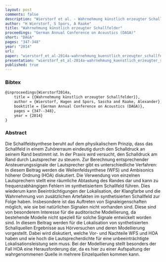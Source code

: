 ```yaml
---
layout: post
comments: false
description: "Wierstorf et al. - Wahrnehmung künstlich erzeugter Schallfelder"
author: "H Wierstorf, S Spors, A Raake"
title: "Wahrnehmung künstlich erzeugter Schallfelder"
proceedings: "German Annual Conference on Acoustics (DAGA)"
short: "DAGA"
pages: "347-348"
year: "2014"
url: 
paper: "wierstorf_et_al-2014a-wahrnehmung_kuenstlich_erzeugter_schallfelder.pdf"
presentation: "wierstorf_et_al-2014a-wahrnehmung_kuenstlich_erzeugter_schallfelder-presentation.pdf"
published: true
---
```


### Bibtex

```latex
@inproceedings{Wierstorf2014a,
    title = {{Wahrnehmung künstlich erzeugter Schallfelder}},
    author = {Wierstorf, Hagen and Spors, Sascha and Raake, Alexander},
    booktitle = {German Annual Conference on Acoustics (DAGA)},
    pages = {347--348},
    year = {2014}
}
```

### Abstract

Die Schallfeldsynthese beruht auf dem physikalischem Prinzip, dass das
Schallfeld in einem Zuhörerraum eindeutig durch den Schalldruck an seinem Rand
bestimmt ist. In der Praxis wird versucht, den Schalldruck am Rand durch
Lautsprecher zu steuern. Zur Berechnung entsprechender Ansteuerungssignale der
Lautsprecher gibt es unterschiedliche Verfahren: In diesem Beitrag werden die
Wellenfeldsynthese (WFS) und Ambisonics höherer Ordnung (HOA) diskutiert.  Die
Verwendung von einzelnen Lautsprechern stellt eine räumliche Abtastung des
Randes dar und kann zu frequenzabhängigen Fehlern im synthetisiertem Schallfeld
führen. Dies wiederum kann Beeinträchtigungen der Lokalisation, der Klangfarbe
und die Wahrnehmung von zusätzlichen Artefakten im synthetisierten Schallfeld
zur Folge haben.  Insbesondere ist das Auftreten von Signaleigenschaften
möglich, wie sie bei natürlichen Signalen nicht vorhanden sind. Diese sind von
besonderem Interesse für die auditorische Modellierung, da bestehende Modelle
nicht speziell für solche Signale entwickelt worden sind.
In diesem Beitrag werden für die Lokalisation von synthetisierten Schallquellen
Ergebnisse aus Hörversuchen und deren Modellierung vorgestellt.  Dabei wird
diskutiert, welche Vor- und Nachteile WFS und HOA  haben und wie hoch die
Lautsprecherdichte für eine unbeeinträchtigte Lokalisationsleistung sein muss.
Bei der Modellierung stellt besonders der Fall HOA eine Herausforderung dar, da
es hier zu einer Aufspaltung der wahrgenommenen Quelle in mehrere Einzelquellen
kommen kann.
